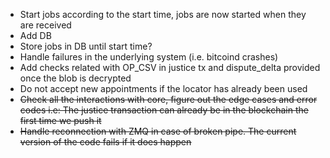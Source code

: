 - Start jobs according to the start time, jobs are now started when they are received
- Add DB
- Store jobs in DB until start time?
- Handle failures in the underlying system (i.e. bitcoind crashes)
- Add checks related with OP_CSV in justice tx and dispute_delta provided once the blob is decrypted
- Do not accept new appointments if the locator has already been used
- <s> Check all the interactions with core, figure out the edge cases and error codes i.e: The justice transaction can already be in the blockchain the first time we push it <s>
- <s> Handle reconnection with ZMQ in case of broken pipe. The current version of the code fails if it does happen <s>
